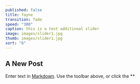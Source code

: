 ```yaml
---
published: false
title: fayne
transition: fade
speed: "300"
caption: this is a test additinoal slider
image: images/slider1.jpg
thumb: images/slider1.jpg
sort: "6"
---
```


## A New Post

Enter text in [Markdown](http://daringfireball.net/projects/markdown/). Use the toolbar above, or click the **
